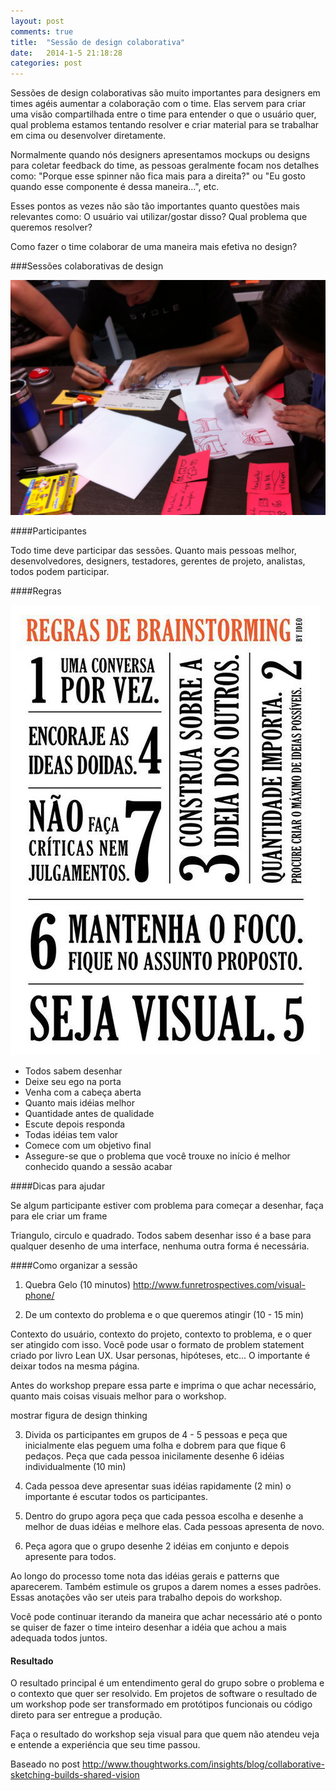 ```yaml
---
layout: post
comments: true
title:  "Sessão de design colaborativa"
date:   2014-1-5 21:18:28
categories: post
---
```


Sessões de design colaborativas são muito importantes para designers em times agéis aumentar a colaboração com o time. Elas servem para criar uma visão compartilhada entre o time para entender o que o usuário quer, qual problema estamos tentando resolver e criar material para se trabalhar em cima ou desenvolver diretamente.

Normalmente quando nós designers apresentamos mockups ou designs para coletar feedback do time, as pessoas geralmente focam nos detalhes como: "Porque esse spinner não fica mais para a direita?" ou "Eu gosto quando esse componente é dessa maneira...", etc.

Esses pontos as vezes não são tão importantes quanto questões mais relevantes como: O usuário vai utilizar/gostar disso? Qual problema que queremos resolver?

Como fazer o time colaborar de uma maneira mais efetiva no design? 

###Sessões colaborativas de design

!["Sessões colaborativas de design"](/assets/images/workshop.jpg "Sessões colaborativas de design")

####Participantes

Todo time deve participar das sessões. Quanto mais pessoas melhor, desenvolvedores, designers, testadores, gerentes de projeto, analistas, todos podem participar.

####Regras

!["Regras Brainstorm"](/assets/images/brainstorm.jpg "Regras de Brainstorm")

- Todos sabem desenhar
- Deixe seu ego na porta
- Venha com a cabeça aberta
- Quanto mais idéias melhor
- Quantidade antes de qualidade
- Escute depois responda
- Todas idéias tem valor
- Comece com um objetivo final
- Assegure-se que o problema que você trouxe no início é melhor conhecido quando a sessão acabar

####Dicas para ajudar

Se algum participante estiver com problema para começar a desenhar, faça para ele criar um frame

Triangulo, circulo e quadrado. Todos sabem desenhar isso é a base para qualquer desenho de uma interface, nenhuma outra forma é necessária.

####Como organizar a sessão


1. Quebra Gelo (10 minutos)
http://www.funretrospectives.com/visual-phone/

2. De um contexto do problema e o que queremos atingir (10 - 15 min)

Contexto do usuário, contexto do projeto, contexto to problema, e o quer ser atingido com isso.
Você pode usar o formato de problem statement criado por livro Lean UX. Usar personas, hipóteses, etc... O importante é deixar todos na mesma página.

Antes do workshop prepare essa parte e imprima o que achar necessário, quanto mais coisas visuais melhor para o workshop.

mostrar figura de design thinking

3. Divida os participantes em grupos de 4 - 5 pessoas e peça que inicialmente elas peguem uma folha e dobrem para que fique 6 pedaços. Peça que cada pessoa inicilamente desenhe 6 idéias individualmente (10 min)

4. Cada pessoa deve apresentar suas idéias rapidamente (2 min) o importante é escutar todos os participantes.

5. Dentro do grupo agora peça que cada pessoa escolha e desenhe a melhor de duas idéias e melhore elas. Cada pessoas apresenta de novo.

6. Peça agora que o grupo desenhe 2 idéias em conjunto e depois apresente para todos.

Ao longo do processo tome nota das idéias gerais e patterns que aparecerem. Também estimule os grupos a darem nomes a esses padrões. Essas anotações vão ser uteis para trabalho depois do workshop.

Você pode continuar iterando da maneira que achar necessário até o ponto se quiser de fazer o time inteiro desenhar a idéia que achou a mais adequada todos juntos.

#### Resultado

O resultado principal é um entendimento geral do grupo sobre o problema e o contexto que quer ser resolvido. Em projetos de software o resultado de um workshop pode ser transformado em protótipos funcionais ou código direto para ser entregue a produção.

Faça o resultado do workshop seja visual para que quem não atendeu veja e entende a experiéncia que seu time passou.



Baseado no post http://www.thoughtworks.com/insights/blog/collaborative-sketching-builds-shared-vision

